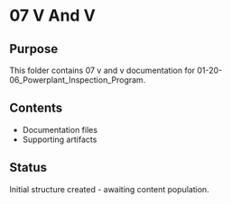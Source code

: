 # 07 V And V

## Purpose
This folder contains 07 v and v documentation for 01-20-06_Powerplant_Inspection_Program.

## Contents
- Documentation files
- Supporting artifacts

## Status
Initial structure created - awaiting content population.
